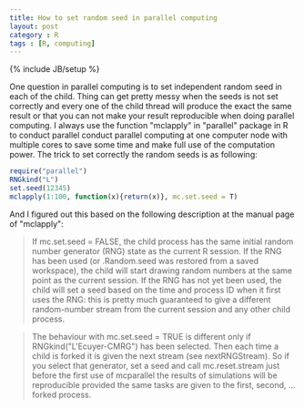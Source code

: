 ```yaml
---
title: How to set random seed in parallel computing
layout: post
category : R
tags : [R, computing]
---
```

{% include JB/setup %}

One question in parallel computing is to set independent random seed in each of the child. Thing can get pretty messy when the seeds is not set correctly and every one of the child thread will produce the exact the same result or that you can not make your result reproducible when doing parallel computing. 
I always use the function "mclapply" in "parallel" package in R to conduct parallel conduct parallel computing at one computer node with multiple cores to save some time and make full use of the computation power. The trick to set correctly the random seeds is as following: 

```R
require("parallel")
RNGkind("L")
set.seed(12345)
mclapply(1:100, function(x){return(x)}, mc.set.seed = T) 
```

And I figured out this based on the following description at the manual page of "mclapply": 

> If mc.set.seed = FALSE, the child process has the same initial random number generator (RNG) state as the current R session. If the RNG has been used (or .Random.seed was restored from a saved workspace), the child will start drawing random numbers at the same point as the current session. If the RNG has not yet been used, the child will set a seed based on the time and process ID when it first uses the RNG: this is pretty much guaranteed to give a different random-number stream from the current session and any other child process.

> The behaviour with mc.set.seed = TRUE is different only if RNGkind("L'Ecuyer-CMRG") has been selected. Then each time a child is forked it is given the next stream (see nextRNGStream). So if you select that generator, set a seed and call mc.reset.stream just before the first use of mcparallel the results of simulations will be reproducible provided the same tasks are given to the first, second, ... forked process.



